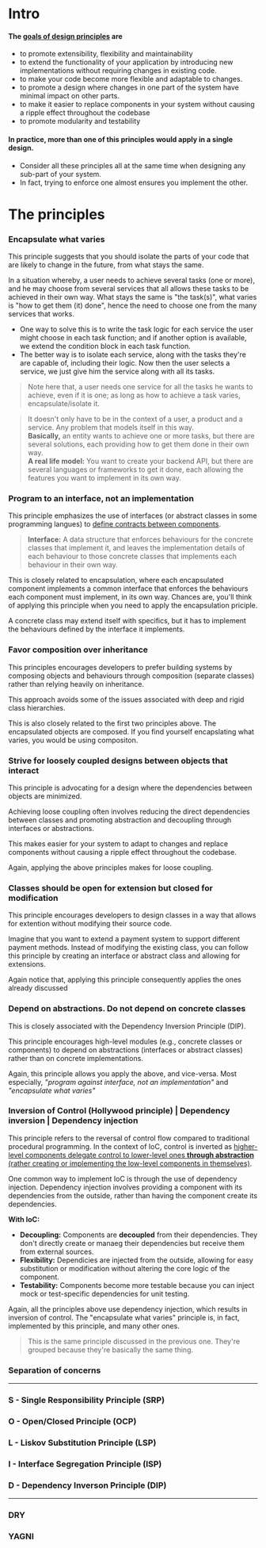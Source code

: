 # Intro
#### The <u>goals of design principles</u> are
- to promote extensibility, flexibility and maintainability
- to extend the functionality of your application by introducing new implementations without requiring changes in existing code.
- to make your code become more flexible and adaptable to changes.
- to promote a design where changes in one part of the system have minimal impact on other parts.
- to make it easier to replace components in your system without causing a ripple effect throughout the codebase
- to promote modularity and testability

#### In practice, more than one of this principles would apply in a single design.
- Consider all these principles all at the same time when designing any sub-part of your system.
- In fact, trying to enforce one almost ensures you implement the other.

# The principles

### Encapsulate what varies
This principle suggests that you should isolate the parts of your code that are likely to change in the future, from what stays the same.

In a situation whereby, a user needs to achieve several tasks (one or more), and he may choose from several services that all allows these tasks to be achieved in their own way. What stays the same is "the task(s)", what varies is "how to get them (it) done", hence the need to choose one from the many services that works.
- One way to solve this is to write the task logic for each service the user might choose in each task function; and if another option is available, we extend the condition block in each task function.
- The better way is to isolate each service, along with the tasks they're are capable of, including their logic. Now then the user selects a service, we just give him the service along with all its tasks.

> Note here that, a user needs one service for all the tasks he wants to achieve, even if it is one; as long as how to achieve a task varies, encapsulate/isolate it.

> It doesn't only have to be in the context of a user, a product and a service. Any problem that models itself in this way.\
**Basically,** an entity wants to achieve one or more tasks, but there are several solutions, each providing how to get them done in their own way.\
**A real life model:** You want to create your backend API, but there are several languages or frameworks to get it done, each allowing the features you want to implement in its own way.

### Program to an interface, not an implementation
This principle emphasizes the use of interfaces (or abstract classes in some programming langues) to <u>define contracts between components</u>.

> **Interface:** A data structure that enforces behaviours for the concrete classes that implement it, and leaves the implementation details of each behaviour to those concrete classes that implements each behaviour in their own way.

This is closely related to encapsulation, where each encapsulated component implements a common interface that enforces the behaviours each component must implement, in its own way. Chances are, you'll think of applying this principle when you need to apply the encapsulation priciple.

A concrete class may extend itself with specifics, but it has to implement the behaviours defined by the interface it implements.

### Favor composition over inheritance
This principles encourages developers to prefer building systems by composing objects and behaviours through composition (separate classes) rather than relying heavily on inheritance.

This approach avoids some of the issues associated with deep and rigid class hierarchies.

This is also closely related to the first two principles above. The encapsulated objects are composed. If you find yourself encapslating what varies, you would be using compositon.

### Strive for loosely coupled designs between objects that interact
This principle is advocating for a design where the dependencies between objects are minimized.

Achieving loose coupling often involves reducing the direct dependencies between classes and promoting abstraction and decoupling through interfaces or abstractions.

This makes easier for your system to adapt to changes and replace components without causing a ripple effect throughout the codebase.

Again, applying the above principles makes for loose coupling.

### Classes should be open for extension but closed for modification
This principle encourages developers to design classes in a way that allows for extention without modifying their source code.

Imagine that you want to extend a payment system to support different payment methods. Instead of modifying the existing class, you can follow this principle by creating an interface or abstract class and allowing for extensions.

Again notice that, applying this principle consequently applies the ones already discussed

### Depend on abstractions. Do not depend on concrete classes
This is closely associated with the Dependency Inversion Principle (DIP).

This principle encourages high-level modules (e.g., concrete classes or components) to depend on abstractions (interfaces or abstract classes) rather than on concrete implementations.

Again, this principle allows you apply the above, and vice-versa. Most especially, _"program against interface, not an implementation"_ and _"encapsulate what varies"_

### Inversion of Control (Hollywood principle) | Dependency inversion | Dependency injection
This principle refers to the reversal of control flow compared to traditional procedural programming. In the context of IoC, control is inverted as <u>higher-level components delegate control to lower-level ones **through abstraction** (rather creating or implementing the low-level components in themselves)</u>.

One common way to implement IoC is through the use of dependency injection. Dependency injection involves providing a component with its dependencies from the outside, rather than having the component create its dependencies.

**With IoC:**
- **Decoupling:** Components are **decoupled** from their dependencies. They don't directly create or manaeg their dependencies but receive them from external sources.
- **Flexibility:** Dependicies are injected from the outside, allowing for easy substitution or modification without altering the core logic of the component.
- **Testability:** Components become more testable because you can inject mock or test-specific dependencies for unit testing.

Again, all the principles above use dependency injection, which results in inversion of control. The "encapsulate what varies" principle is, in fact, implemented by this principle, and many other ones.

> This is the same principle discussed in the previous one. They're grouped because they're basically the same thing.

### Separation of concerns

---

### S - Single Responsibility Principle (SRP)
### O - Open/Closed Principle (OCP)
### L - Liskov Substitution Principle (LSP)
### I - Interface Segregation Principle (ISP)
### D - Dependency Inverson Principle (DIP)

---
### DRY

### YAGNI